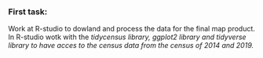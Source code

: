 ### First task:
Work at R-studio to dowland and process the data for the final map product. 
In R-studio wotk with the <i> tidycensus library, ggplot2 library and tidyverse library<i> to have acces to the census data from the census of 2014 and 2019.

